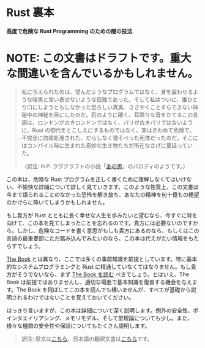 <!-- The Rustonomicon -->

# Rust 裏本

<!-- The Dark Arts of Advanced and Unsafe Rust Programming -->

#### 高度で危険な Rust Programming のための闇の技法

<!-- NOTE: This is a draft document, and may contain serious errors -->

# NOTE: この文書はドラフトです。重大な間違いを含んでいるかもしれません。

<!--
Instead of the programs I had hoped for, there came only a shuddering blackness and ineffable loneliness; and I saw at last a fearful truth which no one had ever dared to breathe before — the unwhisperable secret of secrets — The fact that this language of stone and stridor is not a sentient perpetuation of Rust as London is of Old London and Paris of Old Paris, but that it is in fact quite unsafe, its sprawling body imperfectly embalmed and infested with queer animate things which have nothing to do with it as it was in compilation.
-->

> 私に与えられたのは、望んだようなプログラムではなく、身を震わせるような暗黒と言い表せないような孤独であった。そして私はついに、誰ひとり口にしようともしなかった恐ろしい真実、ささやくことすらできない神秘中の神秘を目にしたのだ。石のように硬く、耳障りな音をたてるこの言語は、ロンドンが古きロンドンではなく、パリが古きパリではないように、Rust の御代をとこしえにするものではなく、実はきわめて危険で、不完全に防腐処理された、だらしなく寝そべった死体だったのだ。そこにはコンパイル時に生まれた奇妙な生き物たちが所在なさげに蔓延っていた。
>
> （訳注: H.P. ラヴクラフトの小説「[あの男][he]」のパロディのようです。）

<!--
This book digs into all the awful details that are necessary to understand in order to write correct Unsafe Rust programs. Due to the nature of this problem, it may lead to unleashing untold horrors that shatter your psyche into a billion infinitesimal fragments of despair.
-->

この本は、危険な Rust プログラムを正しく書くために理解しなくてはいけない、不愉快な詳細について詳しく見ていきます。このような性質上、この文書は今まで語られることのなかった恐怖を解き放ち、あなたの精神を何十億もの絶望のかけらに砕いてしまうかもしれません。

<!--
Should you wish a long and happy career of writing Rust programs, you should turn back now and forget you ever saw this book. It is not necessary. However if you intend to write unsafe code -- or just want to dig into the guts of the language -- this book contains invaluable information.
-->

もし貴方が Rust とともに長く幸せな人生を歩みたいと望むなら、今すぐに背を向けて、この本を見てしまったことを忘れるのです。貴方には必要ないのですから。しかし、危険なコードを書く意思がもしも貴方にあるのなら、もしくはこの言語の最重要部にただ踏み込んでみたいのなら、この本は代えがたい情報をもたらすでしょう。

<!--
Unlike [The Book][trpl] we will be assuming considerable prior knowledge. In
particular, you should be comfortable with basic systems programming and Rust.
If you don't feel comfortable with these topics, you should consider [reading
The Book][trpl] first. Though we will not be assuming that you have, and will
take care to occasionally give a refresher on the basics where appropriate. You
can skip straight to this book if you want; just know that we won't be
explaining everything from the ground up.
-->

[The Book][trpl] とは異なり、ここでは多くの事前知識を前提としています。特に基本的なシステムプログラミングと Rust に精通していなくてはなりません。もし貴方がそうでないなら、まず [The Book を読む][trpl] べきでしょう。とはいえ、The Book は前提ではありませんし、適切な場面で基本知識を復習する機会を与えます。The Book を飛ばしてこの本を読んでも構いませんが、すべてが基礎から説明されるわけではないことを覚えておいてください。

<!--
To be clear, this book goes into deep detail. We're going to dig into
exception-safety, pointer aliasing, memory models, and even some type-theory.
We will also be spending a lot of time talking about the different kinds
of safety and guarantees.
-->

はっきり言いますが、この本は詳細について深く説明します。例外の安全性、ポインタエイリアシング、メモリモデル、そして型理論についても少し。また、様々な種類の安全性や保証についてもたくさん説明します。


> 訳注: 原文は[こちら][nomicon-en]、日本語の翻訳文書は[こちら][bookja]です。


[trpl]: https://doc.rust-lang.org/book/
[he]: http://quotes.yourdictionary.com/author/h-p-lovecraft/172934
[nomicon-en]: https://doc.rust-lang.org/nomicon/index.html
[bookja]: https://github.com/rust-lang-ja/rust-nomicon-ja
